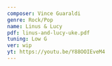 ```yaml
---
composer: Vince Guaraldi
genre: Rock/Pop
name: Linus & Lucy
pdf: linus-and-lucy-uke.pdf
tuning: Low G
ver: wip
yt: https://youtu.be/Y88OOIEveM4
---
```

